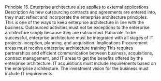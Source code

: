 Principle 16. Enterprise architecture also applies to external applications
Description
As new outsourcing contracts and agreements are entered into, they must reflect and incorporate the enterprise architecture principles.
This is one of the ways to keep enterprise architecture in line with the business. Outsourced activities must not be exceptions to the enterprise architecture simply because they are outsourced.
Rationale
To be successful, enterprise architecture must be integrated with all stages of IT projects: inception, planning, and acquisition.
Implications
Procurement areas must receive enterprise architecture training
This requires partnerships and efficient communication between business, acquisitions, contract management, and IT areas to get the benefits offered by the enterprise architecture.
IT acquisitions must include requirements based on the enterprise architecture.
The investment vision for the business must include IT requirements.
